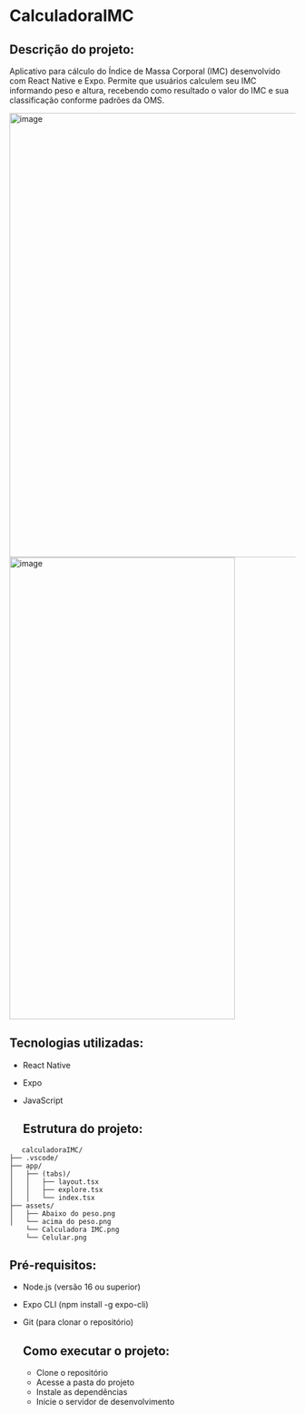 # CalculadoraIMC

## Descrição do projeto:
Aplicativo para cálculo do Índice de Massa Corporal (IMC) desenvolvido com React Native e Expo. Permite que usuários calculem seu IMC informando peso e altura, recebendo como resultado o valor do IMC e sua classificação conforme padrões da OMS.

<img width="1918" height="782" alt="image" src="https://github.com/user-attachments/assets/0175c8ad-f1cf-4cc6-9803-dcfd0befc70d" />
<img width="397" height="813" alt="image" src="https://github.com/user-attachments/assets/efbd9fda-6583-46aa-97b5-21a8f8081563" />

## Tecnologias utilizadas: 
- React Native

- Expo

- JavaScript

  ## Estrutura do projeto:
```
   calculadoraIMC/
├── .vscode/            
├── app/               
│   ├── (tabs)/        
│   │   ├── layout.tsx 
│   │   ├── explore.tsx 
│   │   └── index.tsx            
├── assets/
│   ├── Abaixo do peso.png   
│   └── acima do peso.png
    └── Calculadora IMC.png
    └── Celular.png
```

## Pré-requisitos:
- Node.js (versão 16 ou superior)

- Expo CLI (npm install -g expo-cli)

- Git (para clonar o repositório)


  ## Como executar o projeto:
  - Clone o repositório
  - Acesse a pasta do projeto
  - Instale as dependências
  - Inicie o servidor de desenvolvimento







